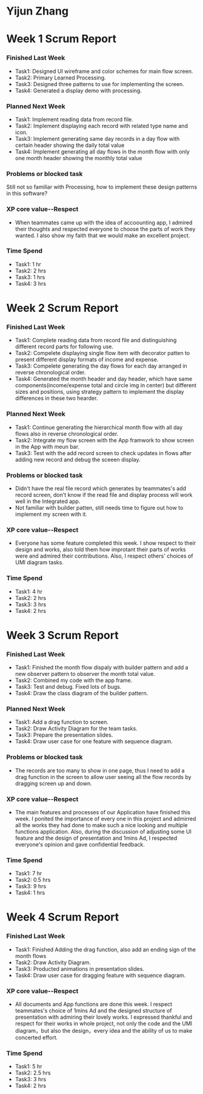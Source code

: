 # Yijun Zhang

# Week 1 Scrum Report

### Finished Last Week 
- Task1: Designed UI wireframe and color schemes for main flow screen.
- Task2: Primary Learned Processing.
- Task3: Designed three patterns to use for implementing the screen.
- Task4: Generated a display demo with processing.

### Planned Next Week 
- Task1: Implement reading data from record file.
- Task2: Implement displaying each record with related type name and icon.
- Task3: Implement generating same day records in a day flow with certain header showing the daily total value
- Task4: Implement generating all day flows in the month flow with only one month header showing the monthly total value

### Problems or blocked task
Still not so familiar with Processing, how to implement these design patterns in this software?

### XP core value--Respect
- When teammates came up with the idea of accoounting app, I admired their thoughts and respected everyone to choose the parts of work they wanted. I also show my faith that we would make an excellent project.

### Time Spend
- Task1: 1 hr
- Task2: 2 hrs
- Task3: 1 hrs
- Task4: 3 hrs


# Week 2 Scrum Report

### Finished Last Week 
- Task1: Complete reading data from record file and distinguishing different record parts for following use.
- Task2: Compelete displaying single flow item with decorator patten to present different display formats of income and expense.
- Task3: Compelete generating the day flows for each day arranged in reverse chronological order.
- Task4: Generated the month header and day header, which have same components(income/expense total and circle img in center) but different sizes and positions, using strategy pattern to implement the display differences in these two hearder.

### Planned Next Week 
- Task1: Continue generating the hierarchical month flow with all day flows also in reverse chronological order.
- Task2: Integrate my flow screen with the App framwork to show screen in the App with meun bar.
- Task3: Test with the add record screen to check updates in flows after adding new record and debug the sceeen display.

### Problems or blocked task
- Didn't have the real file record which generates by teammates's add record screen, don't know if the read file and display process will work well in the Integrated  app.
- Not familiar with builder patten, still needs time to figure out how to implement my screen with it. 

### XP core value--Respect
- Everyone has some feature completed this week. I show respect to their design and works, also told them how improtant their parts of works were and admired their contributions. Also, I respect others' choices of UMl diagram tasks.

### Time Spend
- Task1: 4 hr
- Task2: 2 hrs
- Task3: 3 hrs
- Task4: 2 hrs


# Week 3 Scrum Report

### Finished Last Week 
- Task1: Finished the month flow dispaly with builder pattern and add a new observer pattern to observer the month total value.
- Task2: Combined my code with the app frame.
- Task3: Test and debug. Fixed lots of bugs.
- Task4: Draw the class diagram of the builder pattern.

### Planned Next Week 
- Task1: Add a drag function to screen.
- Task2: Draw Activity Diagram for the team tasks.
- Task3: Prepare the presentation slides.
- Task4: Draw user case for one feature with sequence diagram.

### Problems or blocked task
- The records are too many to show in one page, thus I need to add a drag function in the screen to allow user seeing all the flow records by dragging screen up and down.

### XP core value--Respect
- The main features and processes of our Application have finished this week. I ponited the importance of every one in this project and admirred all the works they had done to make such a nice looking and multiple functions application. Also, during the discussion of adjusting some UI feature and the design of presentation and 1mins Ad, I respected everyone's opinion and gave confidential feedback.

### Time Spend
- Task1:  7 hr
- Task2:  0.5 hrs
- Task3:  9 hrs
- Task4:  1 hrs


# Week 4 Scrum Report

### Finished Last Week 
- Task1: Finished Adding the drag function, also add an ending sign of the month flows
- Task2: Draw Activity Diagram.
- Task3: Producted animations in presentation slides.
- Task4: Draw user case for dragging feature with sequence diagram.

### XP core value--Respect
- All documents and App functions are done this week. I respect teammates's choice of 1mins Ad and the designed structure of presentation with admiring their lovely works. I expressed thankful and respect for their works in whole project, not only the code and the UMl diagram，but also the design，every idea and the ability of us to make concerted effort.

### Time Spend
- Task1:  5  hr
- Task2: 2.5 hrs
- Task3:  3  hrs
- Task4:  2  hrs
